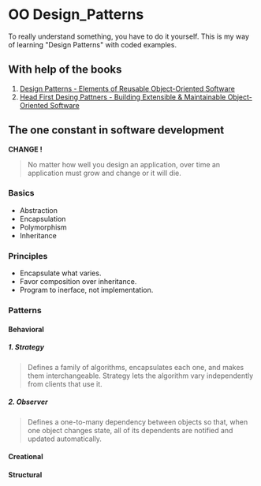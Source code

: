 # OO Design_Patterns
To really understand something, you have to do it yourself.
This is my way of learning "Design Patterns" with coded examples.

## With help of the books 
1. [Design Patterns - Elements of Reusable Object-Oriented Software](https://www.amazon.com/Design-Patterns-Elements-Reusable-Object-Oriented/dp/0201633612/ref=sr_1_1?crid=3A94LRZ50OFJO&keywords=design+patterns+elements+of+reusable+object-oriented+software&qid=1678180381&sprefix=design+patterns%2Caps%2C189&sr=8-1) 
2. [Head First Desing Pattners - Building Extensible & Maintainable Object-Oriented Software](https://www.amazon.com/Head-First-Design-Patterns-Object-Oriented/dp/149207800X/ref=sr_1_2?crid=2TYWPSCGD8YS9&keywords=Head+first+design+patterns+elements+of+reusable+object-oriented+software&qid=1678180424&sprefix=head+first+design+patterns+elements+of+reusable+object-oriented+software%2Caps%2C163&sr=8-2)

## The one constant in software development
  <B> CHANGE !</B>
  
> No matter how well you design an application, over time an application must grow and change or it will die.

### Basics
- Abstraction
- Encapsulation
- Polymorphism
- Inheritance

### Principles
- Encapsulate what varies.
- Favor composition over inheritance.
- Program to inerface, not implementation.

### Patterns
#### Behavioral
##### 1. Strategy
> Defines a family of algorithms, encapsulates each one, and makes them interchangeable. Strategy lets the algorithm vary independently from clients that use it.
##### 2. Observer
> Defines a one-to-many dependency between objects so that, when one object changes state, all of its dependents are notified and updated automatically.

#### Creational

#### Structural
